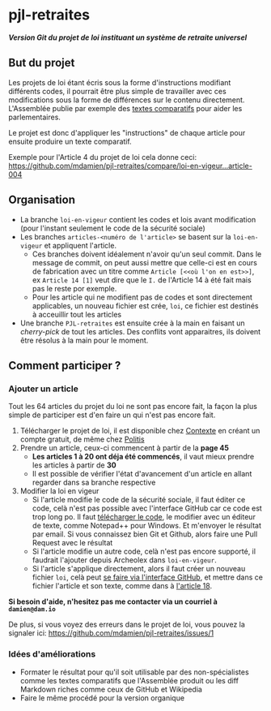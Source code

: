 # pjl-retraites
***Version Git du projet de loi instituant un système de retraite universel***

## But du projet

Les projets de loi étant écris sous la forme d'instructions modifiant différents codes, il pourrait être plus simple de travailler avec ces modifications sous la forme de différences sur le contenu directement. L'Assemblée publie par exemple des [textes comparatifs](http://www.assemblee-nationale.fr/15/ta-pdf/0911-p.pdf#page=3) pour aider les parlementaires.

<!-- TODO: insérer un screenshot de comparaison et un lien vers une branche sympa -->

Le projet est donc d'appliquer les "instructions" de chaque article pour ensuite produire un texte comparatif.

Exemple pour l'Article 4 du projet de loi cela donne ceci: https://github.com/mdamien/pjl-retraites/compare/loi-en-vigeur...article-004


## Organisation

- La branche `loi-en-vigeur` contient les codes et lois avant modification (pour l'instant seulement le code de la sécurité sociale)
- Les branches `articles-<numéro de l'article>` se basent sur la `loi-en-vigeur` et appliquent l'article.
    * Ces branches doivent idéalement n'avoir qu'un seul commit. Dans le message de commit, on peut aussi mettre que celle-ci est en cours de fabrication avec un titre comme `Article [<<où l'on en est>>]`, ex `Article 14 [1]` veut dire que le `I.` de l'Article 14 à été fait mais pas le reste por exemple.
    * Pour les article qui ne modifient pas de codes et sont directement applicables, un nouveau fichier est crée, `loi`, ce fichier est destinés à acceuillir tout les articles 
- Une branche `PJL-retraites` est ensuite crée à la main en faisant un *cherry-pick* de tout les articles. Des conflits vont apparaitres, ils doivent être résolus à la main pour le moment.

## Comment participer ?

### Ajouter un article

Tout les 64 articles du projet du loi ne sont pas encore fait, la façon la plus simple de participer est d'en faire un qui n'est pas encore fait.

 1. Télécharger le projet de loi, il est disponible chez [Contexte](https://www.contexte.com/article/pouvoirs/document-les-projets-de-loi-de-reforme-des-retraites_109875.html) en créant un compte gratuit, de même chez [Politis](https://www.politis.fr/articles/2020/01/documents-les-textes-de-la-reforme-des-retraites-a-telecharger-41246/)
 2. Prendre un article, ceux-ci commencent à partir de la **page 45**
     * **Les articles 1 à 20 ont déja été commencés**, il vaut mieux prendre les articles à partir de **30**
     * Il est possible de vérifier l'état d'avancement d'un article en allant regarder dans sa branche respective
3. Modifier la loi en vigeur
    * Si l'article modifie le code de la sécurité sociale, il faut éditer ce code, celà n'est pas possible avec l'interface GitHub car ce code est trop long po. Il faut [télécharger le code](https://archeo-lex.fr/codes/code_de_la_s%C3%A9curit%C3%A9_sociale/2019-08-14/brut), le modifier avec un éditeur de texte, comme Notepad++ pour Windows. Et m'envoyer le résultat par email. Si vous connaissez bien Git et Github, alors faire une Pull Request avec le résultat 
    * Si l'article modifie un autre code, celà n'est pas encore supporté, il faudrait l'ajouter depuis Archeolex dans `loi-en-vigeur`.
    * Si l'article s'applique directement, alors il faut créer un nouveau fichier `loi`, celà peut [se faire via l'interface GitHub](https://github.com/mdamien/pjl-retraites/new/loi-en-vigeur?filename=loi), et mettre dans ce fichier l'article et son texte, comme dans à [l'article 18](https://github.com/mdamien/pjl-retraites/compare/loi-en-vigeur...article-018).

**Si besoin d'aide, n'hesitez pas me contacter via un courriel à `damien@dam.io`**

De plus, si vous voyez des erreurs dans le projet de loi, vous pouvez la signaler ici: https://github.com/mdamien/pjl-retraites/issues/1

### Idées d'améliorations

- Formater le résultat pour qu'il soit utilisable par des non-spécialistes comme les textes comparatifs que l'Assemblée produit ou les diff Markdown riches comme ceux de GitHub et Wikipedia
- Faire le même procédé pour la version organique
